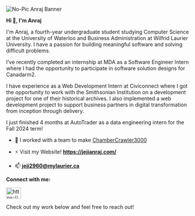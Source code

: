 ![No-Pic Anraj Banner](https://user-images.githubusercontent.com/86089564/189836134-405c7c5a-771e-4964-bffe-3c1ad15d5c8a.png)

**Hi 👋, I'm Anraj**

I'm Anraj, a fourth-year undergraduate student studying Computer Science at the University of Waterloo and Business Administration at Wilfrid Laurier University. I have a passion for building meaningful software and solving difficult problems.

I’ve recently completed an internship at MDA as a Software Engineer Intern where I had the opportunity to participate in software solution designs for Canadarm2.

I have experience as a Web Development Intern at Civiconnect where I got the opportunity to work with the Smithsonian Institution on a development project for one of their historical archives. I also implemented a web development project to support business partners in digital transformation from inception through delivery.

I just finished 4 months at AutoTrader as a data engineering intern for the Fall 2024 term!

 
- 🤝 I worked with a team to make [ChamberCrawler3000](https://github.com/Anraj-J/DungeonCrawlerRPG)

- ⚡ Visit my Website! **https://jejianraj.com/**
   
- 📫 **jeji2960@mylaurier.ca**

**Connect with me:** 

<p align="left">
<a href="https://www.linkedin.com/in/jejianraj/" target="blank"><img align="center" src="https://raw.githubusercontent.com/rahuldkjain/github-profile-readme-generator/master/src/images/icons/Social/linked-in-alt.svg" alt="https://www.linkedin.com/in/jejianraj/" height="30" width="40" /></a>
</p>

Check out my work below and feel free to reach out! 


<!--
**Anraj-J/Anraj-J** is a ✨ _special_ ✨ repository because its `README.md` (this file) appears on your GitHub profile.


- 🔭 I’m currently working on [Convivial](https://github.com/Anraj-J/Convivial)

- 👯 I’m looking to keep improving [ReadMember](https://github.com/Anraj-J/ReadMember)


Here are some ideas to get you started:

- 🔭 I’m currently working on ...
- 🌱 I’m currently learning ...
- 👯 I’m looking to collaborate on ...
- 🤔 I’m looking for help with ...
- 💬 Ask me about ...
- 📫 How to reach me: ...
- 😄 Pronouns: ...
- ⚡ Fun fact: ...
-->
